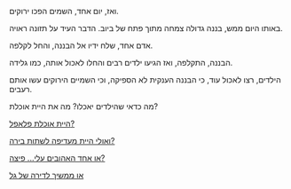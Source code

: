 ואז, יום אחד, השמים הפכו ירוקים.

באותו היום ממש, בננה גדולה צמחה מתוך פתח של ביוב. הדבר העיד על תזונה ראויה.

אדם אחד, שלח ידיו אל הבננה, והחל לקלפה.

הבננה, התקלפה, ואז הגיעו ילדים רבים והחלו לאכול אותה, כמו גלידה.

הילדים, רצו לאכול עוד, כי הבננה הענקית לא הספיקה, וכי השמיים הירוקים עשו אותם רעבים.

מה כדאי שהילדים יאכלו? מה את היית אוכלת?

[היית אוכלת פלאפל?](falafel/falafel.md)

[ואולי היית מעדיפה לשתות בירה?](beer/beer.md)

[או אחד האהובים עלי... פיצה?](pizza/pizza.md)

[או ממשיך לדירה של גל](gal/gal.md)